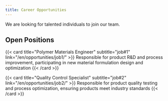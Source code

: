 ```yaml
---
title: Career Opportunities
---
```


We are looking for talented individuals to join our team.

## Open Positions

{{< card title="Polymer Materials Engineer" subtitle="job#1" link="/en/opportunities/job1/" >}}
Responsible for product R&D and process improvement, participating in new material formulation design and optimization
{{< /card >}}

{{< card title="Quality Control Specialist" subtitle="job#2" link="/en/opportunities/job2/" >}}
Responsible for product quality testing and process optimization, ensuring products meet industry standards
{{< /card >}}
